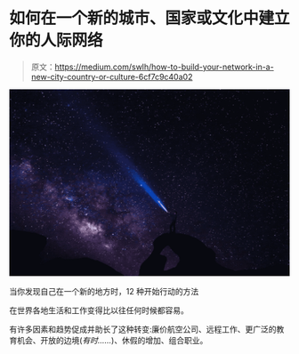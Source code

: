 # 如何在一个新的城市、国家或文化中建立你的人际网络

> 原文：<https://medium.com/swlh/how-to-build-your-network-in-a-new-city-country-or-culture-6cf7c9c40a02>

![](img/b37c8743582a41db184738255b38861c.png)

当你发现自己在一个新的地方时，12 种开始行动的方法

在世界各地生活和工作变得比以往任何时候都容易。

有许多因素和趋势促成并助长了这种转变:廉价航空公司、远程工作、更广泛的教育机会、开放的边境(*有时……*)、休假的增加、组合职业。
